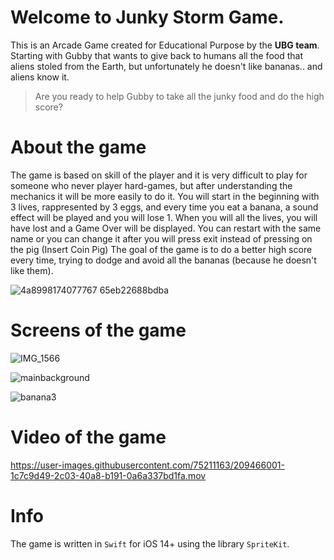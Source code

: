 # Welcome to Junky Storm Game.
This is an Arcade Game created for Educational Purpose by the **UBG team**.
Starting with Gubby that wants to give back to humans all the food that aliens stoled from the Earth, but unfortunately he doesn't like bananas.. and aliens know it.
> Are you ready to help Gubby to take all the junky food and do the high score? 


# About the game
The game is based on skill of the player and it is very difficult to play for someone who never player hard-games, but after understanding the mechanics it will be more easily to do it.
You will start in the beginning with 3 lives, rappresented by 3 eggs, and every time you eat a banana, a sound effect will be played and you will lose 1.
When you will all the lives, you will have lost and a Game Over will be displayed.
You can restart with the same name or you can change it after you will press exit instead of pressing on the pig (Insert Coin Pig)
The goal of the game is to do a better high score every time, trying to dodge and avoid all the bananas (because he doesn't like them).

![4a8998174077767 65eb22688bdba](https://github.com/user-attachments/assets/e29f91d5-43d2-47d2-8658-e1c5ffc92fbe)


# Screens of the game

![IMG_1566](https://user-images.githubusercontent.com/75211163/209465784-32ca003f-595b-4181-bc6a-4c37f76acbe1.PNG)

![mainbackground](https://user-images.githubusercontent.com/75211163/209465803-f01da411-f8c6-4e6f-85ff-08f1fb4ec23e.jpg)

![banana3](https://user-images.githubusercontent.com/75211163/209465809-9819f13a-0d3b-45f8-b141-179d57aa64f1.png)

# Video of the game

https://user-images.githubusercontent.com/75211163/209466001-1c7c9d49-2c03-40a8-b191-0a6a337bd1fa.mov

# Info

The game is written in `Swift` for iOS 14+ using the library `SpriteKit`.
